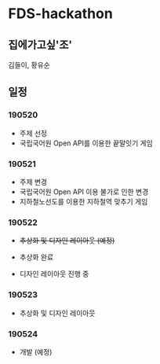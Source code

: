 # FDS-hackathon

## 집에가고싶'조'

김들이, 황유순

## 일정

### 190520

- 주제 선정
- 국립국어원 Open API를 이용한 끝말잇기 게임

### 190521

- 주제 변경
- 국립국어원 Open API 이용 불가로 인한 변경
- 지하철노선도를 이용한 지하철역 맞추기 게임

### 190522

- ~~추상화 및 디자인 레이아웃 (예정)~~<br>

- 추상화 완료
- 디자인 레이아웃 진행 중

### 190523

- 추상화 및 디자인 레이아웃

### 190524

- 개발 (예정)
